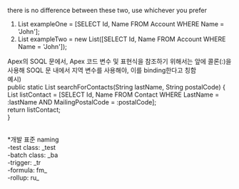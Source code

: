 there is no difference between these two, use whichever you prefer
1. List<Account> exampleOne = [SELECT Id, Name FROM Account WHERE Name = 'John'];
2. List<Account> exampleTwo = new List<Account>([SELECT Id, Name FROM Account WHERE Name = 'John']);

Apex의 SOQL 문에서, Apex 코드 변수 및 표현식을 참조하기 위해서는 앞에 콜론(:)을 사용해 SOQL 문 내에서 지역 변수를 사용해야, 이를 binding한다고 칭함 <br/>
예시) <br/>
public static List<Contact> searchForContacts(String lastName, String postalCode) { <br/>
    List<Contact> listContact = [SELECT Id, Name FROM Contact WHERE LastName = :lastName AND MailingPostalCode = :postalCode]; <br/>
    return listContact; <br/>
} <br/>

<br/>
*개발 표준 naming <br/>
-test class: _test<br/>
-batch class: _ba<br/>
-trigger: _tr<br/>
-formula: fm_<br/>
-rollup: ru_<br/>
